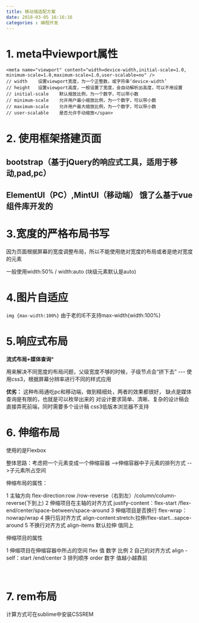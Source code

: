```yaml
---
title: 移动端适配方案
date: 2018-03-05 16:16:16
categories : 编程开发
---
```


# 1. meta中viewport属性

```
<meta name="viewport" content="width=device-width,initial-scale=1.0,
minimum-scale=1.0,maximum-scale=1.0,user-scalable=no" />  
// width    设置viewport宽度，为一个正整数，或字符串‘device-width’  
// height   设置viewport高度，一般设置了宽度，会自动解析出高度，可以不用设置  
// initial-scale    默认缩放比例，为一个数字，可以带小数  
// minimum-scale    允许用户最小缩放比例，为一个数字，可以带小数  
// maximum-scale    允许用户最大缩放比例，为一个数字，可以带小数  
// user-scalable    是否允许手动缩放</span> 
```

# 2. 使用框架搭建页面

## bootstrap（基于jQuery的响应式工具，适用于移动,pad,pc）
## ElementUI（PC）,MintUI（移动端）  饿了么基于vue组件库开发的

# 3.宽度的严格布局书写 

因为页面根据屏幕的宽度调整布局，所以不能使用绝对宽度的布局或者是绝对宽度的元素

一般使用width:50%  /  width:auto (块级元素默认是auto)

# 4.图片自适应

`img {max-width:100%}` 由于老的IE不支持max-width{width:100%}

# 5.响应式布局

**流式布局+媒体查询***

用来解决不同宽度的布局问题，父级宽度不够的时候，子级节点会“挤下去”    ---  使用css3，根据屏幕分辨率进行不同的样式应用

**优劣：**
这种布局通吃pc和移动端，做到精细处，两者的效果都很好，
缺点是媒体查询是有限的，也就是可以枚举出来的
对设计要求简单、清晰、复杂的设计稿会直接弄死前端，同时需要多个设计稿
css3低版本浏览器不支持

# 6. 伸缩布局

使用的是Flexbox 

整体思路：考虑把一个元素变成一个伸缩容器  -->伸缩容器中子元素的排列方式  -->子元素所占空间

伸缩布局的属性：

>>
1 主轴方向 flex-direction:row /row-reverse（右到左）/column/column-reverse(下到上)
2 伸缩项目在主轴的对齐方式 justify-content：flex-start /flex-end/center/space-between/space-around
3 伸缩项目是否换行 flex-wrap：nowrap/wrap
4 换行后对齐方式 align-content:stretch:拉伸/flex-start...sapce-around
5 不换行对齐方式 align-items 默认拉伸 值同上

伸缩项目的属性

>>
1 伸缩项目在伸缩容器中所占的空间 flex 值 数字 比例
2 自己的对齐方式 align -self：start /end/center 
3 排列顺序 order 数字 值越小越靠前

　　　　　 

# 7. rem布局

计算方式可在sublime中安装CSSREM